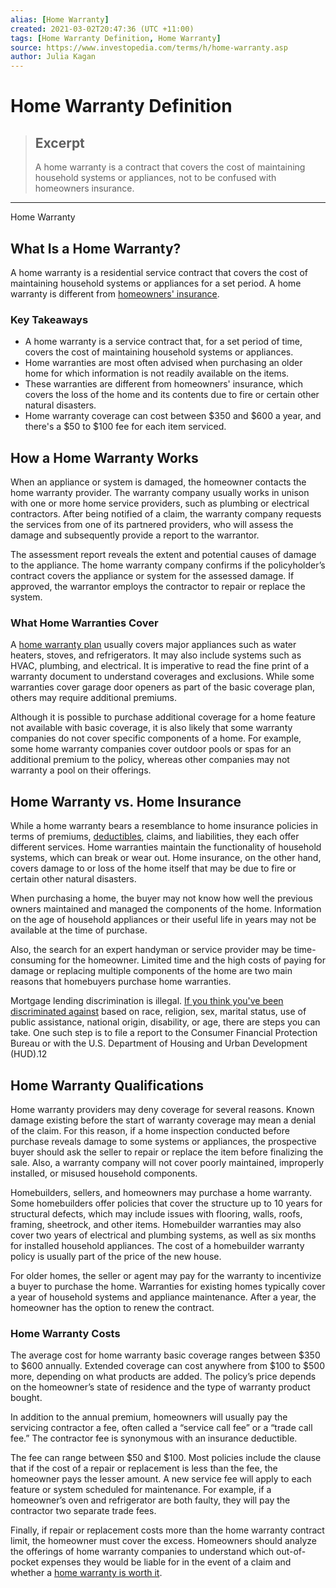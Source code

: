 ```yaml
---
alias: [Home Warranty]
created: 2021-03-02T20:47:36 (UTC +11:00)
tags: [Home Warranty Definition, Home Warranty]
source: https://www.investopedia.com/terms/h/home-warranty.asp
author: Julia Kagan
---
```


# Home Warranty Definition

> ## Excerpt
> A home warranty is a contract that covers the cost of maintaining household systems or appliances, not to be confused with homeowners insurance.

---

Home Warranty
## What Is a Home Warranty?

A home warranty is a residential service contract that covers the cost of maintaining household systems or appliances for a set period. A home warranty is different from [homeowners' insurance](https://www.investopedia.com/insurance/homeowners-insurance-guide/).

### Key Takeaways

-   A home warranty is a service contract that, for a set period of time, covers the cost of maintaining household systems or appliances.
-   Home warranties are most often advised when purchasing an older home for which information is not readily available on the items.
-   These warranties are different from homeowners' insurance, which covers the loss of the home and its contents due to fire or certain other natural disasters.
-   Home warranty coverage can cost between $350 and $600 a year, and there's a $50 to $100 fee for each item serviced.

## How a Home Warranty Works

When an appliance or system is damaged, the homeowner contacts the home warranty provider. The warranty company usually works in unison with one or more home service providers, such as plumbing or electrical contractors. After being notified of a claim, the warranty company requests the services from one of its partnered providers, who will assess the damage and subsequently provide a report to the warrantor.

The assessment report reveals the extent and potential causes of damage to the appliance. The home warranty company confirms if the policyholder’s contract covers the appliance or system for the assessed damage. If approved, the warrantor employs the contractor to repair or replace the system.

### What Home Warranties Cover

A [home warranty plan](https://www.investopedia.com/best-home-warranties-4777763) usually covers major appliances such as water heaters, stoves, and refrigerators. It may also include systems such as HVAC, plumbing, and electrical. It is imperative to read the fine print of a warranty document to understand coverages and exclusions. While some warranties cover garage door openers as part of the basic coverage plan, others may require additional premiums.

Although it is possible to purchase additional coverage for a home feature not available with basic coverage, it is also likely that some warranty companies do not cover specific components of a home. For example, some home warranty companies cover outdoor pools or spas for an additional premium to the policy, whereas other companies may not warranty a pool on their offerings.

## Home Warranty vs. Home Insurance

While a home warranty bears a resemblance to home insurance policies in terms of premiums, [deductibles](https://www.investopedia.com/terms/d/deductible.asp), claims, and liabilities, they each offer different services. Home warranties maintain the functionality of household systems, which can break or wear out. Home insurance, on the other hand, covers damage to or loss of the home itself that may be due to fire or certain other natural disasters.

When purchasing a home, the buyer may not know how well the previous owners maintained and managed the components of the home. Information on the age of household appliances or their useful life in years may not be available at the time of purchase.

Also, the search for an expert handyman or service provider may be time-consuming for the homeowner. Limited time and the high costs of paying for damage or replacing multiple components of the home are two main reasons that homebuyers purchase home warranties.

Mortgage lending discrimination is illegal. [If you think you've been discriminated against](https://www.investopedia.com/housing-discrimination-what-can-you-do-5074478) based on race, religion, sex, marital status, use of public assistance, national origin, disability, or age, there are steps you can take. One such step is to file a report to the Consumer Financial Protection Bureau or with the U.S. Department of Housing and Urban Development (HUD).12

## Home Warranty Qualifications

Home warranty providers may deny coverage for several reasons. Known damage existing before the start of warranty coverage may mean a denial of the claim. For this reason, if a home inspection conducted before purchase reveals damage to some systems or appliances, the prospective buyer should ask the seller to repair or replace the item before finalizing the sale. Also, a warranty company will not cover poorly maintained, improperly installed, or misused household components.

Homebuilders, sellers, and homeowners may purchase a home warranty. Some homebuilders offer policies that cover the structure up to 10 years for structural defects, which may include issues with flooring, walls, roofs, framing, sheetrock, and other items. Homebuilder warranties may also cover two years of electrical and plumbing systems, as well as six months for installed household appliances. The cost of a homebuilder warranty policy is usually part of the price of the new house.

For older homes, the seller or agent may pay for the warranty to incentivize a buyer to purchase the home. Warranties for existing homes typically cover a year of household systems and appliance maintenance. After a year, the homeowner has the option to renew the contract.

### Home Warranty Costs

The average cost for home warranty basic coverage ranges between $350 to $600 annually. Extended coverage can cost anywhere from $100 to $500 more, depending on what products are added. The policy’s price depends on the homeowner’s state of residence and the type of warranty product bought.

In addition to the annual premium, homeowners will usually pay the servicing contractor a fee, often called a “service call fee” or a “trade call fee.” The contractor fee is synonymous with an insurance deductible.  

The fee can range between $50 and $100. Most policies include the clause that if the cost of a repair or replacement is less than the fee, the homeowner pays the lesser amount. A new service fee will apply to each feature or system scheduled for maintenance. For example, if a homeowner’s oven and refrigerator are both faulty, they will pay the contractor two separate trade fees.

Finally, if repair or replacement costs more than the home warranty contract limit, the homeowner must cover the excess. Homeowners should analyze the offerings of home warranty companies to understand which out-of-pocket expenses they would be liable for in the event of a claim and whether a [home warranty is worth it](https://www.investopedia.com/articles/mortgages-real-estate/11/home-warranty-worth-it.asp).
